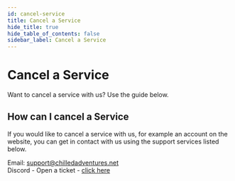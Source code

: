 ```yaml
---
id: cancel-service
title: Cancel a Service
hide_title: true
hide_table_of_contents: false
sidebar_label: Cancel a Service
---
```

# Cancel a Service

Want to cancel a service with us? Use the guide below.

## How can I cancel a Service

If you would like to cancel a service with us, for example an account on the website, you can get in contact with us using the support services listed below.

Email: [support@chilledadventures.net](mailto:support@chilledadventures.net)  
Discord - Open a ticket - [click here](https://discord.chilledadventures.net)
